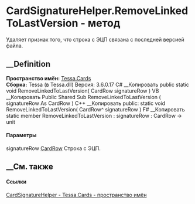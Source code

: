 # CardSignatureHelper.RemoveLinkedToLastVersion - метод
Удаляет признак того, что строка с ЭЦП связана с последней версией файла.
## __Definition
 **Пространство имён:** [Tessa.Cards](N_Tessa_Cards.htm)  
 **Сборка:** Tessa (в Tessa.dll) Версия: 3.6.0.17
C# __Копировать
     public static void RemoveLinkedToLastVersion(
    	CardRow signatureRow
    )
VB __Копировать
     Public Shared Sub RemoveLinkedToLastVersion ( 
    	signatureRow As CardRow
    )
C++ __Копировать
     public:
    static void RemoveLinkedToLastVersion(
    	CardRow^ signatureRow
    )
F# __Копировать
     static member RemoveLinkedToLastVersion : 
            signatureRow : CardRow -> unit 
#### Параметры
signatureRow [CardRow](T_Tessa_Cards_CardRow.htm)
    Строка с ЭЦП.
##  __См. также
#### Ссылки
[CardSignatureHelper - ](T_Tessa_Cards_CardSignatureHelper.htm)
[Tessa.Cards - пространство имён](N_Tessa_Cards.htm)
